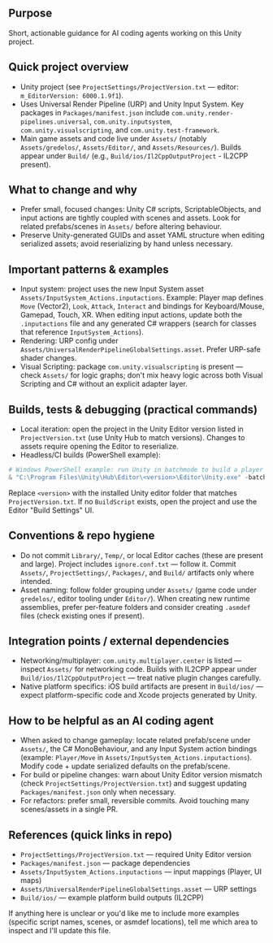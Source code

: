## Purpose
Short, actionable guidance for AI coding agents working on this Unity project.

## Quick project overview
- Unity project (see `ProjectSettings/ProjectVersion.txt` — editor: `m_EditorVersion: 6000.1.9f1`).
- Uses Universal Render Pipeline (URP) and Unity Input System. Key packages in `Packages/manifest.json` include `com.unity.render-pipelines.universal`, `com.unity.inputsystem`, `com.unity.visualscripting`, and `com.unity.test-framework`.
- Main game assets and code live under `Assets/` (notably `Assets/gredelos/`, `Assets/Editor/`, and `Assets/Resources/`). Builds appear under `Build/` (e.g., `Build/ios/Il2CppOutputProject` - IL2CPP present).

## What to change and why
- Prefer small, focused changes: Unity C# scripts, ScriptableObjects, and input actions are tightly coupled with scenes and assets. Look for related prefabs/scenes in `Assets/` before altering behaviour.
- Preserve Unity-generated GUIDs and asset YAML structure when editing serialized assets; avoid reserializing by hand unless necessary.

## Important patterns & examples
- Input system: project uses the new Input System asset `Assets/InputSystem_Actions.inputactions`. Example: Player map defines `Move` (Vector2), `Look`, `Attack`, `Interact` and bindings for Keyboard/Mouse, Gamepad, Touch, XR. When editing input actions, update both the `.inputactions` file and any generated C# wrappers (search for classes that reference `InputSystem_Actions`).
- Rendering: URP config under `Assets/UniversalRenderPipelineGlobalSettings.asset`. Prefer URP-safe shader changes.
- Visual Scripting: package `com.unity.visualscripting` is present — check `Assets/` for logic graphs; don't mix heavy logic across both Visual Scripting and C# without an explicit adapter layer.

## Builds, tests & debugging (practical commands)
- Local iteration: open the project in the Unity Editor version listed in `ProjectVersion.txt` (use Unity Hub to match versions). Changes to assets require opening the Editor to reserialize.
- Headless/CI builds (PowerShell example):
```powershell
# Windows PowerShell example: run Unity in batchmode to build a player
& "C:\Program Files\Unity\Hub\Editor\<version>\Editor\Unity.exe" -batchmode -projectPath "d:\Iman874\Documents\Github\mobile-game-gredelos\game-mobile-gredelos" -quit -buildTarget iOS -executeMethod BuildScript.PerformBuild -logFile "build.log"
```
Replace `<version>` with the installed Unity editor folder that matches `ProjectVersion.txt`. If no `BuildScript` exists, open the project and use the Editor "Build Settings" UI.

## Conventions & repo hygiene
- Do not commit `Library/`, `Temp/`, or local Editor caches (these are present and large). Project includes `ignore.conf.txt` — follow it. Commit `Assets/`, `ProjectSettings/`, `Packages/`, and `Build/` artifacts only where intended.
- Asset naming: follow folder grouping under `Assets/` (game code under `gredelos/`, editor tooling under `Editor/`). When creating new runtime assemblies, prefer per-feature folders and consider creating `.asmdef` files (check existing ones if present).

## Integration points / external dependencies
- Networking/multiplayer: `com.unity.multiplayer.center` is listed — inspect `Assets/` for networking code. Builds with IL2CPP appear under `Build/ios/Il2CppOutputProject` — treat native plugin changes carefully.
- Native platform specifics: iOS build artifacts are present in `Build/ios/` — expect platform-specific code and Xcode projects generated by Unity.

## How to be helpful as an AI coding agent
- When asked to change gameplay: locate related prefab/scene under `Assets/`, the C# MonoBehaviour, and any Input System action bindings (example: `Player/Move` in `Assets/InputSystem_Actions.inputactions`). Modify code + update serialized defaults on the prefab/scene.
- For build or pipeline changes: warn about Unity Editor version mismatch (check `ProjectSettings/ProjectVersion.txt`) and suggest updating `Packages/manifest.json` only when necessary.
- For refactors: prefer small, reversible commits. Avoid touching many scenes/assets in a single PR.

## References (quick links in repo)
- `ProjectSettings/ProjectVersion.txt` — required Unity Editor version
- `Packages/manifest.json` — package dependencies
- `Assets/InputSystem_Actions.inputactions` — input mappings (Player, UI maps)
- `Assets/UniversalRenderPipelineGlobalSettings.asset` — URP settings
- `Build/ios/` — example platform build outputs (IL2CPP)

If anything here is unclear or you'd like me to include more examples (specific script names, scenes, or asmdef locations), tell me which area to inspect and I'll update this file.

